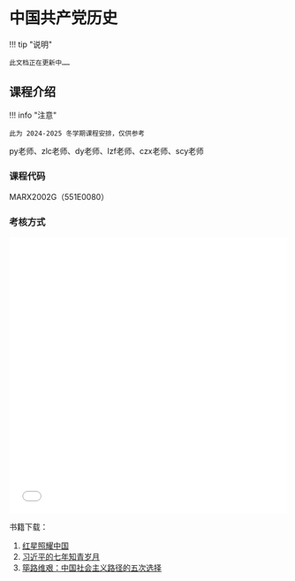 # 中国共产党历史

!!! tip "说明"

    此文档正在更新中……

## 课程介绍

!!! info "注意"

    此为 2024-2025 冬学期课程安排，仅供参考

py老师、zlc老师、dy老师、lzf老师、czx老师、scy老师

### 课程代码

MARX2002G（551E0080）

### 考核方式

<embed src="../../../file/history_CPC/CPC_doc1.pdf" width="100%" height="500">

书籍下载：

1. [红星照耀中国](../../file/history_CPC/CPC_doc2.pdf)
2. [习近平的七年知青岁月](../../file/history_CPC/CPC_doc3.pdf)
3. [筚路维艰：中国社会主义路径的五次选择](../../file/history_CPC/CPC_doc4.pdf)